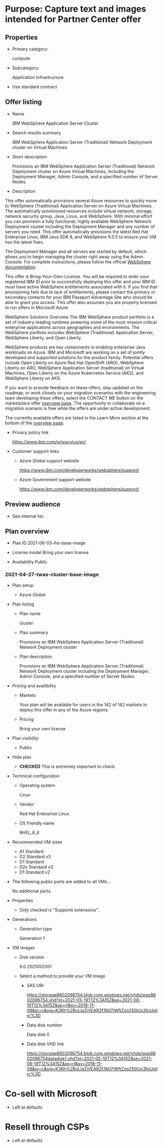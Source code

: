 # Purpose: Capture text and images intended for Partner Center offer

## Properties

* Primary category: 

  compute

* Subcategory: 

  Application Infrastructure

* Use standard contract

## Offer listing

* Name

  IBM WebSphere Application Server Cluster
  
* Search results summary

  IBM WebSphere Application Server (Traditional) Network Deployment cluster on Virtual Machines
  
* Short description

  Provisions an IBM WebSphere Application Server (Traditional) Network Deployment cluster on Azure Virtual Machines, including the Deployment Manager, Admin Console, and a specified number of Server Nodes.
  
* Description

This offer automatically provisions several Azure resources to quickly move to WebSphere (Traditional) Application Server on Azure Virtual Machines. The automatically provisioned resources include virtual network, storage, network security group, Java, Linux, and WebSphere. With minimal effort you can provision a fully functional, highly available WebSphere Network Deployment cluster including the Deployment Manager and any number of servers you need. This offer automatically provisions the latest Red Hat Enterprise Linux, IBM Java SDK 8, and WebSphere 9.0.5 to ensure your VM has the latest fixes.


The Deployment Manager and all servers are started by default, which allows you to begin managing the cluster right away using the Admin Console. For complete instructions, please follow the official [WebSphere documentation](https://www.ibm.com/docs/was-nd/9.0.5).

This offer is Bring-Your-Own-License. You will be required to enter your registered IBM ID prior to successfully deploying this offer and your IBM ID must have active WebSphere entitlements associated with it. If you find that provisioning fails due to lack of entitlements, please contact the primary or secondary contacts for your IBM Passport Advantage Site who should be able to grant you access. This offer also assumes you are properly licensed to run offers in Microsoft Azure.

WebSphere Solutions Overview
The IBM WebSphere product portfolio is a set of industry-leading runtimes powering some of the most mission critical enterprise applications across geographies and environments. The WebSphere portfolio includes WebSphere (Traditional) Application Server, WebSphere Liberty, and Open Liberty.

WebSphere products are key components in enabling enterprise Java workloads on Azure. IBM and Microsoft are working on a set of jointly developed and supported solutions for the product family. Potential offers include Open Liberty on Azure Red Hat OpenShift (ARO), WebSphere Liberty on ARO, WebSphere Application Server (traditional) on Virtual Machines, Open Liberty on the Azure Kubernetes Service (AKS), and WebSphere Liberty on AKS.

If you want to provide feedback on these offers, stay updated on the roadmap, or work closely on your migration scenarios with the engineering team developing these offers, select the CONTACT ME button on the marketplace offer [overview page](https://aka.ms/websphere-on-azure). The opportunity to collaborate on a migration scenario is free while the offers are under active development.

The currently available offers are listed in the Learn More section at the bottom of the [overview page](https://aka.ms/websphere-on-azure).
* Privacy policy link

  https://www.ibm.com/privacy/us/en/
  
* Customer support links

  * Azure Global support website
  
    https://www.ibm.com/developerworks/websphere/support/
    
  * Azure Government support website
  
    https://www.ibm.com/developerworks/websphere/support/
    
## Preview audience

* See internal list.

## Plan overview

* Plan ID 2021-06-03-ihs-base-image

* License model Bring your own license

* Availability Public

### 2021-04-27-twas-cluster-base-image

* Plan setup

  * Azure Global
  
* Plan listing

  * Plan name

    cluster

  * Plan summary

    Provisions an IBM WebSphere Application Server (Traditional) Network Deployment cluster

  * Plan description

    Provisions an IBM WebSphere Application Server (Traditional) Network Deployment cluster including the Deployment Manager, Admin Console, and a specified number of Server Nodes.
  
* Pricing and availibility

  * Markets
  
    Your plan will be available for users in the 142 of 142 markets to deploy this offer in any of the Azure regions.

  * Pricing
  
    Bring your own license
    
* Plan visibility

  * Public
  
* Hide plan

  * **CHECKED** This is extremely important to check.
  
* Technical configuration

   * Operating system
   
      Linux

   * Vendor
   
      Red Hat Enterprise Linux
      
   * OS friendly name
   
      RHEL_8_4
      
* Recommended VM sizes

   * A1 Standard
   * D2 Standard v3
   * D1 Standard
   * D2s Standard v3
   * D1 Standard v2
   
* The following public ports are added to all VMs...

   No additional ports.
   
* Properties

   * Only checked is "Supports extensions".
   
* Generations

   * Generation type
   
      Generation 1
      
* VM images

   * Disk version
   
      9.0.2021052001

   * Select a method to provide your VM image

      * SAS URI

         https://storage8602096754.blob.core.windows.net/vhds/was8602096754.vhd?st=2021-05-19T12%3A15Z&se=2021-06-19T12%3A15Z&sp=rl&sv=2018-11-09&sr=c&sig=K36h%2BvLlqZiVEAR2f7A07iWftZzg255IUx3foUqIjrc%3D


      * Data disk number

         Data disk 0

      * Data disk VHD link

         https://storage8602096754.blob.core.windows.net/vhds/was8602096754datadisk1.vhd?st=2021-05-19T12%3A15Z&se=2021-06-19T12%3A15Z&sp=rl&sv=2018-11-09&sr=c&sig=K36h%2BvLlqZiVEAR2f7A07iWftZzg255IUx3foUqIjrc%3D

# Co-sell with Microsoft

* Left at defaults

# Resell through CSPs

* Left at defaults
